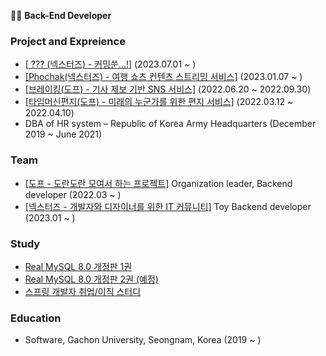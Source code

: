 👨‍💻 **Back-End Developer**

### Project and Expreience
- <a href="https://github.com/Nexters">[ ??? (넥스터즈) - 커밍쑨...!]</a> (2023.07.01 ~ )
- <a href="https://github.com/Nexters/phochak-server">[Phochak(넥스터즈) - 여행 쇼츠 컨텐츠 스트리밍 서비스]</a> (2023.01.07 ~ )
- <a href="https://github.com/Breaking-Dope/breaking-backend">[브레이킹(도프) - 기사 제보 기반 SNS 서비스]</a> (2022.06.20 ~ 2022.09.30)
- <a href="https://github.com/d-o-p-e/time-machine-letter">[타임머신편지(도프) - 미래의 누군가를 위한 편지 서비스]</a> (2022.03.12 ~ 2022.04.10)
- DBA of HR system – Republic of Korea Army Headquarters (December 2019 ~ June 2021)

### Team
- <a href="https://github.com/d-o-p-e">[도프 - 도란도란 모여서 하는 프로젝트]</a> Organization leader, Backend developer (2022.03 ~ )
- <a href="https://github.com/Nexters">[넥스터즈 - 개발자와 디자이너를 위한 IT 커뮤니티]</a> Toy Backend developer (2023.01 ~ )

### Study
- <a href="https://github.com/d-o-p-e/book-RealMySQL"> Real MySQL 8.0 개정판 1권 </a>
- <a href="https://github.com/d-o-p-e/book-RealMySQL2"> Real MySQL 8.0 개정판 2권 (예정) </a>
- <a href="https://github.com/d-o-p-e/spring-cs-study"> 스프링 개발자 취업/이직 스터디 </a>

### Education
- Software, Gachon University, Seongnam, Korea (2019 ~ )
